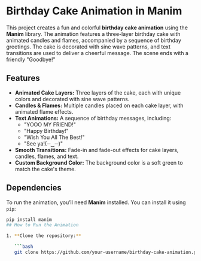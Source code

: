 # Birthday Cake Animation in Manim

This project creates a fun and colorful **birthday cake animation** using the **Manim** library. The animation features a three-layer birthday cake with animated candles and flames, accompanied by a sequence of birthday greetings. The cake is decorated with sine wave patterns, and text transitions are used to deliver a cheerful message. The scene ends with a friendly "Goodbye!"

## Features
- **Animated Cake Layers:** Three layers of the cake, each with unique colors and decorated with sine wave patterns.
- **Candles & Flames:** Multiple candles placed on each cake layer, with animated flame effects.
- **Text Animations:** A sequence of birthday messages, including:
  - "YOOO MY FRIEND!"
  - "Happy Birthday!"
  - "Wish You All The Best!"
  - "See ya!(─‿─)"
- **Smooth Transitions:** Fade-in and fade-out effects for cake layers, candles, flames, and text.
- **Custom Background Color:** The background color is a soft green to match the cake's theme.

## Dependencies
To run the animation, you’ll need **Manim** installed. You can install it using `pip`:

```bash
pip install manim
## How to Run the Animation

1. **Clone the repository:**

   ```bash
   git clone https://github.com/your-username/birthday-cake-animation.git
